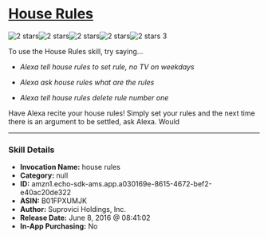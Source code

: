 # [House Rules](http://alexa.amazon.com/#skills/amzn1.echo-sdk-ams.app.a030169e-8615-4672-bef2-e40ac20de322)
![2 stars](../../images/ic_star_black_18dp_1x.png)![2 stars](../../images/ic_star_black_18dp_1x.png)![2 stars](../../images/ic_star_border_black_18dp_1x.png)![2 stars](../../images/ic_star_border_black_18dp_1x.png)![2 stars](../../images/ic_star_border_black_18dp_1x.png) 3

To use the House Rules skill, try saying...

* *Alexa tell house rules to set rule, no TV on weekdays*

* *Alexa ask house rules what are the rules*

* *Alexa tell house rules delete rule number one*

Have Alexa recite your house rules!  Simply set your rules and the next time there is an argument to be settled, ask Alexa.  Would

***

### Skill Details

* **Invocation Name:** house rules
* **Category:** null
* **ID:** amzn1.echo-sdk-ams.app.a030169e-8615-4672-bef2-e40ac20de322
* **ASIN:** B01FPXUMJK
* **Author:** Suprovici Holdings, Inc.
* **Release Date:** June 8, 2016 @ 08:41:02
* **In-App Purchasing:** No
